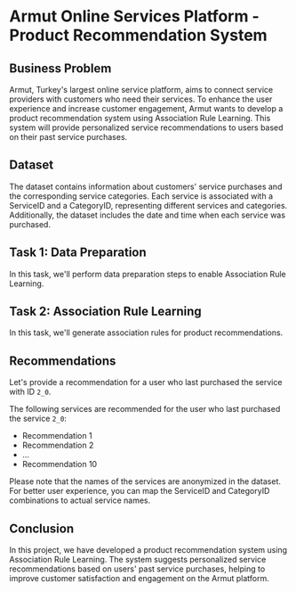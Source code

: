 # Armut Online Services Platform - Product Recommendation System

## Business Problem

Armut, Turkey's largest online service platform, aims to connect service providers with customers who need their services. To enhance the user experience and increase customer engagement, Armut wants to develop a product recommendation system using Association Rule Learning. This system will provide personalized service recommendations to users based on their past service purchases.

## Dataset

The dataset contains information about customers' service purchases and the corresponding service categories. Each service is associated with a ServiceID and a CategoryID, representing different services and categories. Additionally, the dataset includes the date and time when each service was purchased.

## Task 1: Data Preparation

In this task, we'll perform data preparation steps to enable Association Rule Learning.

## Task 2: Association Rule Learning

In this task, we'll generate association rules for product recommendations.

## Recommendations

Let's provide a recommendation for a user who last purchased the service with ID `2_0`.

The following services are recommended for the user who last purchased the service `2_0`:
- Recommendation 1
- Recommendation 2
- ...
- Recommendation 10

Please note that the names of the services are anonymized in the dataset. For better user experience, you can map the ServiceID and CategoryID combinations to actual service names.

## Conclusion

In this project, we have developed a product recommendation system using Association Rule Learning. The system suggests personalized service recommendations based on users' past service purchases, helping to improve customer satisfaction and engagement on the Armut platform.
